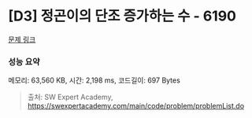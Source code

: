 # [D3] 정곤이의 단조 증가하는 수 - 6190 

[문제 링크](https://swexpertacademy.com/main/code/problem/problemDetail.do?contestProbId=AWcPjEuKAFgDFAU4) 

### 성능 요약

메모리: 63,560 KB, 시간: 2,198 ms, 코드길이: 697 Bytes



> 출처: SW Expert Academy, https://swexpertacademy.com/main/code/problem/problemList.do